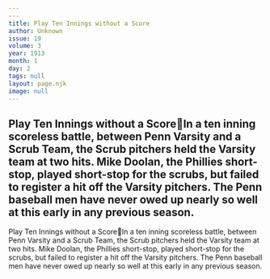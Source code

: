 ```yaml
---
---
title: Play Ten Innings without a Score
author: Unknown
issue: 19
volume: 3
year: 1913
month: 1
day: 2
tags: null
layout: page.njk
image: null
---
```

Play Ten Innings without a ScoreIn a ten inning scoreless battle, between Penn Varsity and a Scrub Team, the Scrub pitchers held the Varsity team at two hits. Mike Doolan, the Phillies short-stop, played short-stop for the scrubs, but failed to register a hit off the Varsity pitchers. The Penn baseball men have never owed up nearly so well at this early in any previous season. 
---
Play Ten Innings without a ScoreIn a ten inning scoreless battle, between Penn Varsity and a Scrub Team, the Scrub pitchers held the Varsity team at two hits. Mike Doolan, the Phillies short-stop, played short-stop for the scrubs, but failed to register a hit off the Varsity pitchers. The Penn baseball men have never owed up nearly so well at this early in any previous season. 

